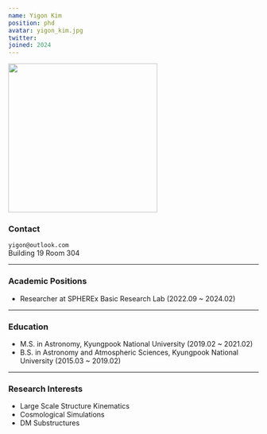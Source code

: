 ```yaml
---
name: Yigon Kim
position: phd
avatar: yigon_kim.jpg
twitter:
joined: 2024
---
```


<img width="300" src="{{site.baseurl}}/images/people/{{page.avatar}}" data-action="zoom">

### Contact

<i class="fa fa-envelope-o"></i>  `yigon@outlook.com`<br>
<i class="fa fa-building"></i> Building 19 Room 304 <br> 
 
<hr>

### Academic Positions

* Researcher at SPHEREx Basic Research Lab (2022.09 ~ 2024.02)
  
<hr>

### Education

* M.S. in Astronomy, Kyungpook National University (2019.02 ~ 2021.02)
* B.S. in Astronomy and Atmospheric Sciences, Kyungpook National University (2015.03 ~ 2019.02)
            
<hr>

### Research Interests

* Large Scale Structure Kinematics
* Cosmological Simulations
* DM Substructures

